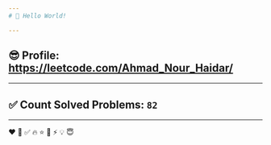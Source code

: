 ```yaml
---
# 👋 Hello World!

---
```

## 😎 Profile: https://leetcode.com/Ahmad_Nour_Haidar/

---
## ✅ Count Solved Problems: ```82```

---
❤
👋
‍✅
🔥
⭐
🌟
⚡
💡
😇
